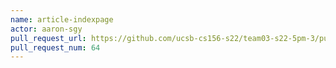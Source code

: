 ```yaml
---
name: article-indexpage
actor: aaron-sgy
pull_request_url: https://github.com/ucsb-cs156-s22/team03-s22-5pm-3/pull/64
pull_request_num: 64
---
```

